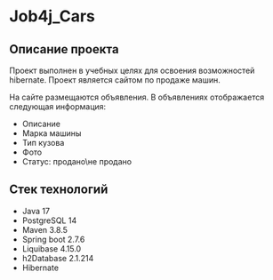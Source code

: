 # Job4j_Cars
## Описание проекта
Проект выполнен в учебных целях для освоения возможностей hibernate.
Проект является сайтом по продаже машин. 

На сайте размещаются объявления. В объявлениях отображается следующая информация:
+ Описание
+ Марка машины 
+ Тип кузова
+ Фото 
+ Статус: продано\не продано

## Стек технологий
- Java 17
- PostgreSQL 14
- Maven 3.8.5
- Spring boot 2.7.6
- Liquibase 4.15.0
- h2Database 2.1.214
- Hibernate